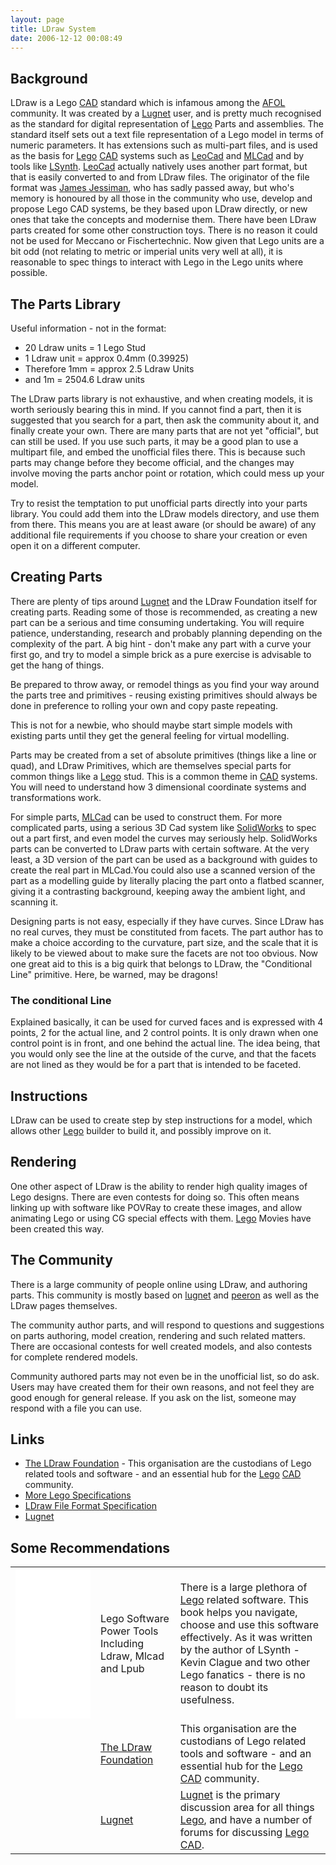 ```yaml
---
layout: page
title: LDraw System
date: 2006-12-12 00:08:49
---
```

## Background

LDraw is a Lego [CAD](/wiki/cad.html "Computer Aided Design") standard which is infamous among the [AFOL](/wiki/afol.html "Adult Fan Of Lego") community. It was created by a [Lugnet](/wiki/lugnet.html "Lego Users Group Network") user, and is pretty much recognised as the standard for digital representation of [Lego](/wiki/lego.html "The best known construction toy") Parts and assemblies. The standard itself sets out a text file representation of a Lego model in terms of numeric parameters. It has extensions such as multi-part files, and is used as the basis for [Lego](/wiki/lego.html "The best known construction toy") [CAD](/wiki/cad.html "Computer Aided Design") systems such as [LeoCad](/wiki/leocad.html "The Open Source Lego CAD System") and [MLCad](/wiki/mlcad.html "MLCad") and by tools like [LSynth](/wiki/lsynth.html "LSynth"). [LeoCad](/wiki/leocad.html "The Open Source Lego CAD System") actually natively uses another part format, but that is easily converted to and from LDraw files. The originator of the file format was [James Jessiman](/wiki/james_jessiman.html "James Jessiman"), who has sadly passed away, but who's memory is honoured by all those in the community who use, develop and propose Lego CAD systems, be they based upon LDraw directly, or new ones that take the concepts and modernise them. There have been LDraw parts created for some other construction toys. There is no reason it could not be used for Meccano or Fischertechnic. Now given that Lego units are a bit odd (not relating to metric or imperial units very well at all), it is reasonable to spec things to interact with Lego in the Lego units where possible.

## The Parts Library

Useful information - not in the format:

* 20 Ldraw units = 1 Lego Stud
* 1 Ldraw unit = approx 0.4mm (0.39925)
* Therefore 1mm = approx 2.5 Ldraw Units
* and 1m = 2504.6 Ldraw units

The LDraw parts library is not exhaustive, and when creating models, it is worth seriously bearing this in mind. If you cannot find a part, then it is suggested that you search for a part, then ask the community about it, and finally create your own. There are many parts that are not yet "official", but can still be used. If you use such parts, it may be a good plan to use a multipart file, and embed the unofficial files there. This is because such parts may change before they become official, and the changes may involve moving the parts anchor point or rotation, which could mess up your model.

Try to resist the temptation to put unofficial parts directly into your parts library. You could add them into the LDraw models directory, and use them from there. This means you are at least aware (or should be aware) of any additional file requirements if you choose to share your creation or even open it on a different computer.

## Creating Parts

 There are plenty of tips around [Lugnet](/wiki/lugnet.html "Lego Users Group Network") and the LDraw Foundation itself for creating parts. Reading some of those is recommended, as creating a new part can be a serious and time consuming undertaking. You will require patience, understanding, research and probably planning depending on the complexity of the part. A big hint - don't make any part with a curve your first go, and try to model a simple brick as a pure exercise is advisable to get the hang of things.

Be prepared to throw away, or remodel things as you find your way around the parts tree and primitives - reusing existing primitives should always be done in preference to rolling your own and copy paste repeating.

This is not for a newbie, who should maybe start simple models with existing parts until they get the general feeling for virtual modelling.

Parts may be created from a set of absolute primitives (things like a line or quad), and LDraw Primitives, which are themselves special parts for common things like a [Lego](/wiki/lego.html "The best known construction toy") stud. This is a common theme in [CAD](/wiki/cad.html "Computer Aided Design") systems. You will need to understand how 3 dimensional coordinate systems and transformations work.

For simple parts, [MLCad](/wiki/mlcad.html "MLCad") can be used to construct them. For more complicated parts, using a serious 3D Cad system like [SolidWorks](/wiki/solidworks.html "A 3D Solid Modelling System") to spec out a part first, and even model the curves may seriously help. SolidWorks parts can be converted to LDraw parts with certain software. At the very least, a 3D version of the part can be used as a background with guides to create the real part in MLCad.You could also use a scanned version of the part as a modelling guide by literally placing the part onto a flatbed scanner, giving it a contrasting background, keeping away the ambient light, and scanning it.

Designing parts is not easy, especially if they have curves. Since LDraw has no real curves, they must be constituted from facets. The part author has to make a choice according to the curvature, part size, and the scale that it is likely to be viewed about to make sure the facets are not too obvious. Now one great aid to this is a big quirk that belongs to LDraw, the "Conditional Line" primitive. Here, be warned, may be dragons!

### The conditional Line

 Explained basically, it can be used for curved faces and is expressed with 4 points, 2 for the actual line, and 2 control points. It is only drawn when one control point is in front, and one behind the actual line. The idea being, that you would only see the line at the outside of the curve, and that the facets are not lined as they would be for a part that is intended to be faceted.

## Instructions

 LDraw can be used to create step by step instructions for a model, which allows other [Lego](/wiki/lego.html "The best known construction toy") builder to build it, and possibly improve on it.

## Rendering

 One other aspect of LDraw is the ability to render high quality images of Lego designs. There are even contests for doing so. This often means linking up with software like POVRay to create these images, and allow animating Lego or using CG special effects with them. [Lego](/wiki/lego.html "The best known construction toy") Movies have been created this way.

## The Community

 There is a large community of people online using LDraw, and authoring parts. This community is mostly based on [lugnet](/wiki/lugnet.html "Lego Users Group Network") and [peeron](/wiki/peeron.html "Online database of Lego Sets and Parts") as well as the LDraw pages themselves.

The community author parts, and will respond to questions and suggestions on parts authoring, model creation, rendering and such related matters. There are occasional contests for well created models, and also contests for complete rendered models.

Community authored parts may not even be in the unofficial list, so do ask. Users may have created them for their own reasons, and not feel they are good enough for general release. If you ask on the list, someone may respond with a file you can use.

## Links

- [The LDraw Foundation](http://ldraw.org/) - This organisation are the custodians of Lego related tools and software - and an essential hub for the [Lego](/wiki/lego.html "The best known construction toy") [CAD](/wiki/cad.html "Computer Aided Design") community.
- [More Lego Specifications](/wiki/lego_specifications.html "Lego Specifications")
- [LDraw File Format Specification](https://www.ldraw.org/article/218.html)
- [Lugnet](/wiki/lugnet.html "Lego Users Group Network")

## Some Recommendations

<table class="normal" id="fancytable_1">
<tr>
    <td><iframe style="width:120px;height:240px;" marginwidth="0" marginheight="0" scrolling="no" frameborder="0" src="//ws-eu.amazon-adsystem.com/widgets/q?ServiceVersion=20070822&OneJS=1&Operation=GetAdHtml&MarketPlace=GB&source=ss&ref=as_ss_li_til&ad_type=product_link&tracking_id=orionrobots-21&marketplace=amazon&region=GB&placement=1931836760&asins=1931836760&linkId=9390cf365ef9c1a82c81181fe33ad3fb&show_border=true&link_opens_in_new_window=true"></iframe></td>
    <td>Lego Software Power Tools Including Ldraw, Mlcad and Lpub</td>
    <td> There is a large plethora of <a href="/wiki/lego.html" title="The best known construction toy">Lego</a> related software. This book helps you navigate, choose and use this software effectively. As it was written by the author of LSynth - Kevin Clague and two other Lego fanatics - there is no reason to doubt its usefulness.</td>
</tr>
<tr>
    <td></td> 
    <td> <a href="http://ldraw.org/">The LDraw Foundation</a> </td>
    <td> This organisation are the custodians of Lego related tools and software - and an essential hub for the <a href="/wiki/lego.html" title="The best known construction toy">Lego</a> <a href="/wiki/cad.html" title="Computer Aided Design">CAD</a> community.</td>
</tr>
<tr>
    <td></td>
    <td> <a href="https://www.lugnet.com">Lugnet</a> </td>
    <td> <a href="/wiki/lugnet.html" title="Lego Users Group Network">Lugnet</a> is the primary discussion area for all things <a href="/wiki/lego.html" title="The best known construction toy">Lego</a>, and have a number of forums for discussing <a href="/wiki/lego.html" title="The best known construction toy">Lego</a> <a href="/wiki/cad.html" title="Computer Aided Design">CAD</a>.</td>
</tr>
</table>
